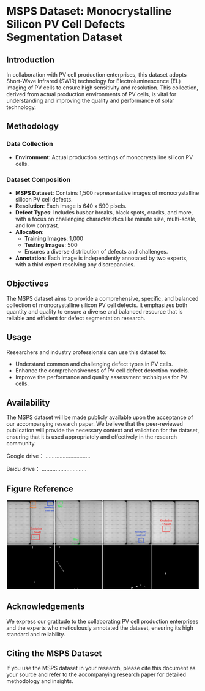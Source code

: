 # MSPS Dataset: Monocrystalline Silicon PV Cell Defects Segmentation Dataset

## Introduction

In collaboration with PV cell production enterprises, this dataset adopts Short-Wave Infrared (SWIR) technology for Electroluminescence (EL) imaging of PV cells to ensure high sensitivity and resolution. This collection, derived from actual production environments of PV cells, is vital for understanding and improving the quality and performance of solar technology.

## Methodology

### Data Collection
- **Environment**: Actual production settings of monocrystalline silicon PV cells.


### Dataset Composition
- **MSPS Dataset**: Contains 1,500 representative images of monocrystalline silicon PV cell defects.
- **Resolution**: Each image is 640 x 590 pixels.
- **Defect Types**: Includes busbar breaks, black spots, cracks, and more, with a focus on challenging characteristics like minute size, multi-scale, and low contrast.
- **Allocation**:
  - **Training Images**: 1,000
  - **Testing Images**: 500
  - Ensures a diverse distribution of defects and challenges.
- **Annotation**: Each image is independently annotated by two experts, with a third expert resolving any discrepancies.

## Objectives

The MSPS dataset aims to provide a comprehensive, specific, and balanced collection of monocrystalline silicon PV cell defects. It emphasizes both quantity and quality to ensure a diverse and balanced resource that is reliable and efficient for defect segmentation research.

## Usage

Researchers and industry professionals can use this dataset to:
- Understand common and challenging defect types in PV cells.
- Enhance the comprehensiveness of PV cell defect detection models.
- Improve the performance and quality assessment techniques for PV cells.

## Availability

The MSPS dataset will be made publicly available upon the acceptance of our accompanying research paper. We believe that the peer-reviewed publication will provide the necessary context and validation for the dataset, ensuring that it is used appropriately and effectively in the research community.

Google drive：
.............................

Baidu drive：
.............................
## Figure Reference
![image](https://github.com/MSPS-Dataset/MSPS-Dataset/blob/main/MSPS.jpg)


## Acknowledgements

We express our gratitude to the collaborating PV cell production enterprises and the experts who meticulously annotated the dataset, ensuring its high standard and reliability.

## Citing the MSPS Dataset

If you use the MSPS dataset in your research, please cite this document as your source and refer to the accompanying research paper for detailed methodology and insights.


